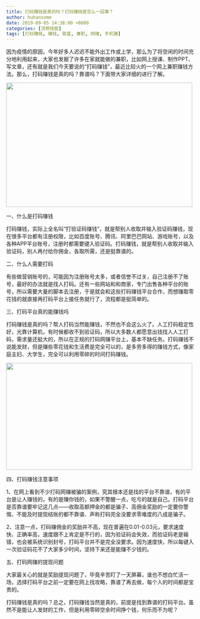 ```yaml
---
title: 打码赚钱是真的吗？打码赚钱是怎么一回事？
author: huhansome
date: 2019-09-05 14:38:00 +0800
categories: [流弊技能]
tags: [打码赚钱, 赚钱, 致富, 兼职, 网赚, 手机赚]
---
```


因为疫情的原因，今年好多人迟迟不能外出工作或上学，那么为了将空闲的时间充分地利用起来，大家也发掘了许多在家就能做的兼职，比如网上授课、制作PPT、写文章，还有就是我们今天要说的“打码赚钱”，最近比较火的一个网上兼职赚钱方法。那么，打码赚钱是真的吗？靠谱吗？下面带大家详细的进行了解。

<img alt="" src="http://www.jinduoxia.com.cn/d/file/2020-09-02/47ac347885b8bbf07632770999f4d26b.gif" style="width: 500px; height: 333px;"/>

一、什么是打码赚钱

打码赚钱，实际上全名叫“打验证码赚钱”，就是帮别人收取并输入验证码赚钱，现在很多平台都有注册权限，比如百度账号、腾讯、阿里巴巴网站、游戏账号，以及各种APP平台账号，注册时都需要键入验证码。打码赚钱，就是帮别人收取并输入验证码，别人再付给你佣金，各取所需，还是挺靠谱的。

二、什么人需要打码

有些做营销账号的，可能因为注册账号太多，或者信誉不过关，自己注册不了账号，最好的办法就是找人打码。还有一些网站和和商家，专门出售各种平台的账号，所以需要大量的脚本去注册，于是就会和这些打码赚钱平台合作，而想赚取零花钱的就直接再打码平台上接任务就行了，流程都是挺简单的。

三、打码平台真的能赚钱吗

打码赚钱是真的吗？帮人打码当然能赚钱，不然也不会这么火了。人工打码稳定性好，光靠计算机，有时候都收不到验证码，所以大多数人都愿意出钱找人人工打码，需求量还挺大的，所以在正规的打码网赚平台上，基本不缺任务。打码赚钱不说能发财，但是赚些零花钱和生活费是完全可以的，是多劳多得的赚钱方式，像家庭主妇、大学生，完全可以利用零碎的时间打码赚钱。

<img alt="" src="/d/file/2020-09-02/74ae90dce1a89cdb89efd1d024fc1f11.gif" style="width: 500px; height: 287px;"/>

四、打码赚钱注意事项

1、在网上看到不少打码网赚被骗的案例，究其根本还是找的平台不靠谱，有的平台是让人赚钱的，有的是赚你钱的，如果不警醒一点，吃亏的就是自己。打码平台是否靠谱要牢记这几点——收取高额押金的都是骗子、高佣金奖励的一定要你警惕、不能及时提现结账的都不靠谱、声称打码完全没要求零难度的八成是骗子。

2、注意一点，打码赚佣金的奖励并不高，现在普遍在0.01-0.03元，要求速度快、正确率高，速度跟不上肯定是不行的，因为验证码会失效，而验证码老是输错，也会被系统识别封号，打码平台并不是完全没要求。因为速度快，所以每键入一次验证码花不了大家多少时间，坚持下来还是能赚不少钱的。

五、打码网赚的提现问题

大家最关心的就是奖励提现问题了，毕竟辛苦盯了一天屏幕，谁也不想白忙活一场，选择打码平台之前一定要在网上找攻略，靠谱了再去做，每个人的时间都是宝贵的。

打码赚钱是真的吗？总之，打码赚钱当然是真的，前提是找到靠谱的打码平台。虽然不是能让人发财的工作，但是利用零碎空余时间挣个钱，何乐而不为呢？
